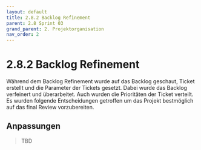 ```yaml
---
layout: default
title: 2.8.2 Backlog Refinement
parent: 2.8 Sprint 03
grand_parent: 2. Projektorganisation
nav_order: 2
---
```


# 2.8.2 Backlog Refinement

Während dem Backlog Refinement wurde auf das Backlog geschaut, Ticket erstellt und die Parameter der Tickets gesetzt. Dabei wurde das Backlog verfeinert und überarbeitet. Auch wurden die Prioritäten der Ticket verteilt. Es wurden folgende Entscheidungen getroffen um das Projekt bestmöglich auf das final Review vorzubereiten.

## Anpassungen

>TBD